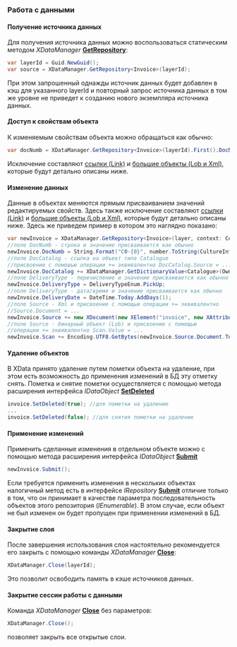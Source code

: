 ### Работа с данными
#### Получение источника данных
Для получения источника данных можно воспользоваться статическим методом *XDataManager* [**GetRepository**](https://htmlpreview.github.io/?https://raw.githubusercontent.com/mickfierte/XData/master/docs/doc/Contents/1/410.html):
```csharp
var layerId = Guid.NewGuid();
var source = XDataManager.GetRepository<Invoice>(layerId);
```
При этом запрошенный однажды источник данных будет добавлен в кэш для указанного layerId и повторный запрос источника данных в том же уровне не приведет к созданию нового экземпляра источника данных.
#### Доступ к свойствам объекта
К изменяемым свойствам объекта можно обращаться как обычно:
```csharp
var docNumb = XDataManager.GetRepository<Invoice>(layerId).First().DocNumb;
```
Исключение составляют [ссылки (Link)](./mapping.md#Свойства---ссылки-на-другие-объекты) и [большие объекты (Lob и Xml)](./mapping.md#Свойства-типа---бинарный-объект), которые будут детально описаны ниже.
#### Изменение данных
Данные в объектах меняются прямым присваиванием значений редактируемых свойств. Здесь также исключение составляют [ссылки (Link)](./mapping.md#Свойства---ссылки-на-другие-объекты) и [большие объекты (Lob и Xml)](./mapping.md#Свойства-типа---бинарный-объект), которые будут детально описаны ниже. Здесь же приведем пример в котором это наглядно показано:
```csharp
var newInvoice = XDataManager.GetRepository<Invoice>(layer, context: Context, security: security).New();
//поле DocNumb - строка и значение присваивается как обычно
newInvoice.DocNumb = String.Format("СФ-{0}", number.ToString(CultureInfo.InvariantCulture).PadLeft(6, '0'));
//поле DocCatalog - ссылка на объект типа Catalogue
//присвоение с помошью операции += эквивалентно DocCatalog.Source = ...
newInvoice.DocCatalog += XDataManager.GetDictionaryValue<Catalogue>(Owner, x => x.Code == catalogCode, context: Context);
//поле DeliveryType - перечисление и значение присваивается как обычно
newInvoice.DeliveryType = DeliveryTypeEnum.PickUp;
//поле DeliveryType - дата/время и значение присваивается как обычно
newInvoice.DeliveryDate = DateTime.Today.AddDays(1);
//поле Source - Xml и присвоение с помощью операции += эквивалентно
//Source.Document = ...
newInvoice.Source += new XDocument(new XElement("invoice", new XAttribute("number", number), new XAttribute("state", newInvoice.DocStateCode)));
//поле Source - бинарный объект (Lob) и присвоение с помощью 
//операции += эквивалентно Scan.Value = ...
newInvoice.Scan += Encoding.UTF8.GetBytes(newInvoice.Source.Document.ToString());
```
#### Удаление объектов
В XData принято удаление путем пометки объекта на удаление, при этом есть возможность до применения изменений в БД эту отметку снять. Пометка и снятие пометки осуществляется с помощью метода расширения интерфейса *IDataObject* [**SetDeleted**](https://htmlpreview.github.io/?https://raw.githubusercontent.com/mickfierte/XData/master/docs/doc/Contents/2/119.html)
```csharp
invoice.SetDeleted(true); //для пометки на удаление
...
invoice.SetDeleted(false); //для снятия пометки на удаление
```
#### Применение изменений
Применить сделанные изменения в отдельном объекте можно с помощью метода расширения интерфейса *IDataObject* [**Submit**](https://htmlpreview.github.io/?https://raw.githubusercontent.com/mickfierte/XData/master/docs/doc/Contents/2/120.html)
```csharp
newInvoice.Submit();
```
Если требуется применить изменения в нескольких объектах налогичный метод есть в интерфейсе *IRepository<T>* [**Submit**](https://htmlpreview.github.io/?https://raw.githubusercontent.com/mickfierte/XData/master/docs/doc/Contents/2/120.html) отличие только в том, что он принимает в качестве параметра последовательность объектов этого репозитория (*IEnumerable<T>*). В этом случае, если объект не был изменен он будет пропущен при применении изменений в БД.
#### Закрытие слоя
После завершения использования слоя настоятельно рекомендуется его закрыть с помощью команды *XDataManager* [**Close**](https://htmlpreview.github.io/?https://raw.githubusercontent.com/mickfierte/XData/master/docs/doc/Contents/1/403.html):
```csharp
XDataManager.Close(layerId);
```
Это позволит освободить память в кэше источников данных.

#### Закрытие сессии работы с данными

Команда *XDataManager* [**Close**](https://htmlpreview.github.io/?https://raw.githubusercontent.com/mickfierte/XData/master/docs/doc/Contents/1/403.html) без параметров:
```csharp
XDataManager.Close();
```
позволяет закрыть все открытые слои.
